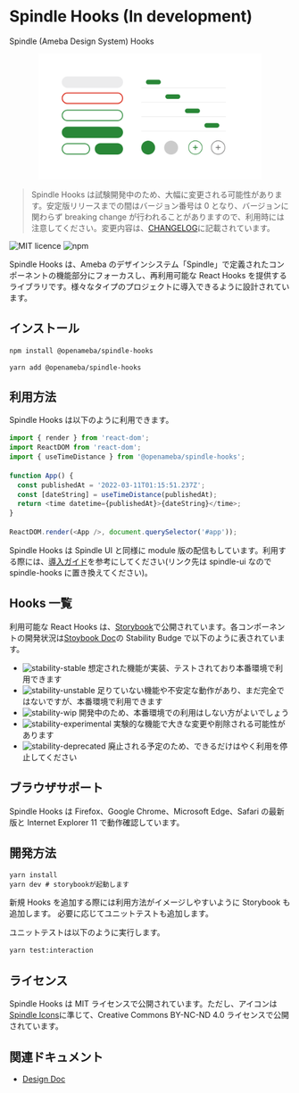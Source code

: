 # Spindle Hooks (In development)

Spindle (Ameba Design System) Hooks

<p align="center">
  <img alt="Spindle" src="./docs/images/components.png" width="400">
</p>

> Spindle Hooks は試験開発中のため、大幅に変更される可能性があります。安定版リリースまでの間はバージョン番号は 0 となり、バージョンに関わらず breaking change が行われることがありますので、利用時には注意してください。変更内容は、[CHANGELOG](CHANGELOG.md)に記載されています。

![MIT licence](https://img.shields.io/npm/l/@openameba/spindle-hooks) ![npm](https://img.shields.io/npm/v/@openameba/spindle-hooks)

Spindle Hooks は、Ameba のデザインシステム「Spindle」で定義されたコンポーネントの機能部分にフォーカスし、再利用可能な React Hooks を提供するライブラリです。様々なタイプのプロジェクトに導入できるように設計されています。

## インストール

```
npm install @openameba/spindle-hooks
```

```
yarn add @openameba/spindle-hooks
```

## 利用方法

Spindle Hooks は以下のように利用できます。

```js
import { render } from 'react-dom';
import ReactDOM from 'react-dom';
import { useTimeDistance } from '@openameba/spindle-hooks';

function App() {
  const publishedAt = '2022-03-11T01:15:51.237Z';
  const [dateString] = useTimeDistance(publishedAt);
  return <time datetime={publishedAt}>{dateString}</time>;
}

ReactDOM.render(<App />, document.querySelector('#app'));
```

Spindle Hooks は Spindle UI と同様に module 版の配信もしています。利用する際には、[導入ガイド](https://github.com/openameba/spindle/pull/175)を参考にしてください(リンク先は spindle-ui なので spindle-hooks に置き換えてください)。

## Hooks 一覧

利用可能な React Hooks は、[Storybook](https://ameba-spindle-hooks.web.app/)で公開されています。各コンポーネントの開発状況は[Stoybook Doc](https://ameba-spindle-hooks.web.app/?path=/docs/usecarousel--normal)の Stability Budge で以下のように表されています。

- ![stability-stable](https://img.shields.io/badge/stability-stable-green.svg) 想定された機能が実装、テストされており本番環境で利用できます
- ![stability-unstable](https://img.shields.io/badge/stability-unstable-yellow.svg) 足りていない機能や不安定な動作があり、まだ完全ではないですが、本番環境で利用できます
- ![stability-wip](https://img.shields.io/badge/stability-work_in_progress-lightgrey.svg) 開発中のため、本番環境での利用はしない方がよいでしょう
- ![stability-experimental](https://img.shields.io/badge/stability-experimental-orange.svg) 実験的な機能で大きな変更や削除される可能性があります
- ![stability-deprecated](https://img.shields.io/badge/stability-deprecated-red.svg) 廃止される予定のため、できるだけはやく利用を停止してください

## ブラウザサポート

Spindle Hooks は Firefox、Google Chrome、Microsoft Edge、Safari の最新版と Internet Explorer 11 で動作確認しています。

## 開発方法

```
yarn install
yarn dev # storybookが起動します
```

新規 Hooks を追加する際には利用方法がイメージしやすいように Storybook も追加します。
必要に応じてユニットテストも追加します。

ユニットテストは以下のように実行します。

```sh
yarn test:interaction
```

## ライセンス

Spindle Hooks は MIT ライセンスで公開されています。ただし、アイコンは[Spindle Icons](../spindle-icons/)に準じて、Creative Commons BY-NC-ND 4.0 ライセンスで公開されています。

## 関連ドキュメント

- [Design Doc](docs/design-doc.md)
